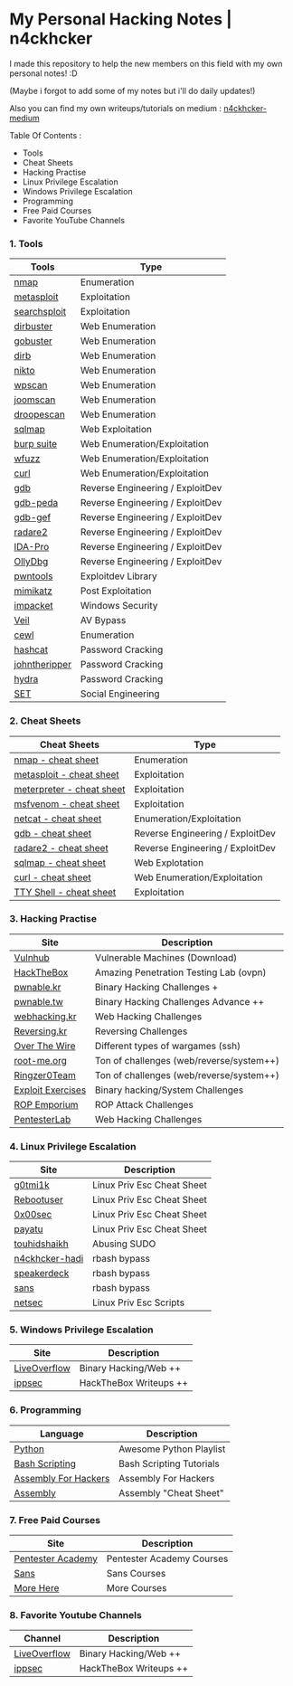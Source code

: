 # My Personal Hacking Notes | n4ckhcker
I made this repository to help the new members on this field with my own personal notes! :D

(Maybe i forgot to add some of my notes but i'll do daily updates!)

Also you can find my own writeups/tutorials on medium : [n4ckhcker-medium](https://medium.com/@n4ckhcker)

Table Of Contents : 
- Tools
- Cheat Sheets
- Hacking Practise
- Linux Privilege Escalation
- Windows Privilege Escalation
- Programming
- Free Paid Courses
- Favorite YouTube Channels

### 1. Tools

Tools | Type
---- | ----
[nmap](https://github.com/ashishb/android-security-awesome) 			| Enumeration
[metasploit](https://github.com/paragonie/awesome-appsec)								| Exploitation
[searchsploit](https://github.com/paragonie/awesome-appsec)								| Exploitation
[dirbuster](https://github.com/djadmin/awesome-bug-bounty) 						| Web Enumeration
[gobuster](https://github.com/apsdehal/awesome-ctf) 										| Web Enumeration
[dirb](https://github.com/joe-shenouda/awesome-cyber-skills) | Web Enumeration
[nikto](https://github.com/devsecops/awesome-devsecops) 						| Web Enumeration
[wpscan](https://github.com/FabioBaroni/awesome-exploit-development) 	| Web Enumeration
[joomscan](https://github.com/secfigo/Awesome-Fuzzing) 								| Web Enumeration
[droopescan](https://github.com/carpedm20/awesome-hacking) 						| Web Enumeration
[sqlmap](https://github.com/vitalysim/Awesome-Hacking-Resources)          | Web Exploitation
[burp suite](https://github.com/paralax/awesome-honeypots) 							| Web Enumeration/Exploitation
[wfuzz](https://github.com/meirwah/awesome-incident-response) 			| Web Enumeration/Exploitation
[curl](https://github.com/meirwah/awesome-incident-response) 			| Web Enumeration/Exploitation
[gdb](https://github.com/hslatman/awesome-industrial-control-system-security)      | Reverse Engineering / ExploitDev
[gdb-peda](https://github.com/onlurking/awesome-infosec) 							| Reverse Engineering / ExploitDev 
[gdb-gef](https://github.com/nebgnahz/awesome-iot-hacks) 							| Reverse Engineering / ExploitDev 
[radare2](https://github.com/rshipp/awesome-malware-analysis) 				| Reverse Engineering / ExploitDev
[IDA-Pro](https://github.com/jivoi/awesome-osint) 									 | Reverse Engineering / ExploitDev 
[OllyDbg](https://github.com/ashishb/osx-and-ios-security-awesome) 	| Reverse Engineering / ExploitDev 
[pwntools](https://github.com/ashishb/osx-and-ios-security-awesome) 	| Exploitdev Library
[mimikatz](https://github.com/caesar0301/awesome-pcaptools) 						| Post Exploitation
[impacket](https://github.com/enaqx/awesome-pentest) 								| Windows Security
[Veil](https://github.com/ziadoz/awesome-php#security) 						| AV Bypass
[cewl](https://github.com/yeyintminthuhtut/Awesome-Red-Teaming) | Enumeration
[hashcat](https://github.com/fdivrp/awesome-reversing) 						| Password Cracking
[johntheripper](https://github.com/PaulSec/awesome-sec-talks) 							| Password Cracking
[hydra](https://github.com/danielmiessler/SecLists) 								| Password Cracking
[SET](https://github.com/sbilly/awesome-security) 								| Social Engineering 

### 2. Cheat Sheets

Cheat Sheets | Type
---- | ----
[nmap - cheat sheet](https://blogs.sans.org/pen-testing/files/2013/10/NmapCheatSheetv1.1.pdf) 			| Enumeration
[metasploit - cheat sheet](https://www.sans.org/security-resources/sec560/misc_tools_sheet_v1.pdf)								| Exploitation
[meterpreter - cheat sheet](https://www.blueliv.com/downloads/Meterpreter_cheat_sheet_v0.1.pdf)								| Exploitation
[msfvenom - cheat sheet](https://netsec.ws/?p=331)								| Exploitation
[netcat - cheat sheet](https://netsec.ws/?p=292)								| Enumeration/Exploitation
[gdb - cheat sheet](http://www.yolinux.com/TUTORIALS/GDB-Commands.html) 						| Reverse Engineering / ExploitDev
[radare2 - cheat sheet](https://github.com/radare/radare2/blob/master/doc/intro.md) 						| Reverse Engineering / ExploitDev
[sqlmap - cheat sheet](https://github.com/aramosf/sqlmap-cheatsheet/blob/master/sqlmap%20cheatsheet%20v1.0-SBD.pdf) 										| Web Explotation
[curl - cheat sheet](https://www.cheatography.com/deleted-18501/cheat-sheets/curl-cheat-sheet/) | Web Enumeration/Exploitation
[TTY Shell - cheat sheet](https://netsec.ws/?p=337) | Exploitation

### 3. Hacking Practise

Site | Description
---- | ----
[Vulnhub](https://www.vulnhub.com/) 			| Vulnerable Machines (Download)
[HackTheBox](http://hackthebox.eu/)								| Amazing Penetration Testing Lab (ovpn)
[pwnable.kr](http://pwnable.kr/)								| Binary Hacking Challenges +
[pwnable.tw](http://pwnable.tw/)								| Binary Hacking Challenges Advance ++
[webhacking.kr](http://webhacking.kr/) | Web Hacking Challenges 
[Reversing.kr](http://reversing.kr/) | Reversing Challenges
[Over The Wire](http://overthewire.org/wargames/)								| Different types of wargames (ssh)
[root-me.org](https://www.root-me.org/) 						| Ton of challenges (web/reverse/system++)
[Ringzer0Team](https://ringzer0team.com/) 						| Ton of challenges (web/reverse/system++)
[Exploit Exercises](https://exploit-exercises.com/) 										| Binary hacking/System Challenges
[ROP Emporium](https://ropemporium.com/) | ROP Attack Challenges
[PentesterLab](https://pentesterlab.com/) | Web Hacking Challenges

### 4. Linux Privilege Escalation

Site | Description
---- | ----
[g0tmi1k](https://blog.g0tmi1k.com/2011/08/basic-linux-privilege-escalation/) 			| Linux Priv Esc Cheat Sheet
[Rebootuser](https://www.rebootuser.com/?p=1623)								| Linux Priv Esc Cheat Sheet
[0x00sec](https://0x00sec.org/t/enumeration-for-linux-privilege-escalation/1959)								| Linux Priv Esc Cheat Sheet
[payatu](https://payatu.com/guide-linux-privilege-escalation/)								| Linux Priv Esc Cheat Sheet
[touhidshaikh](http://touhidshaikh.com/blog/?p=790)								| Abusing SUDO
[n4ckhcker-hadi](https://www.exploit-db.com/docs/english/44592-linux-restricted-shell-bypass-guide.pdf)								| rbash bypass
[speakerdeck](https://speakerdeck.com/knaps/escape-from-shellcatraz-breaking-out-of-restricted-unix-shells)								| rbash bypass
[sans](https://pen-testing.sans.org/blog/2012/06/06/escaping-restricted-linux-shells)								| rbash bypass
[netsec](https://netsec.ws/?p=309)								| Linux Priv Esc Scripts

### 5. Windows Privilege Escalation

Site | Description
---- | ----
[LiveOverflow](https://github.com/ashishb/android-security-awesome) 			| Binary Hacking/Web ++
[ippsec](https://github.com/paragonie/awesome-appsec)								| HackTheBox Writeups ++

### 6. Programming

Language | Description
---- | ----
[Python](https://www.youtube.com/watch?v=YYXdXT2l-Gg&list=PL-osiE80TeTt2d9bfVyTiXJA-UTHn6WwU) 			| Awesome Python Playlist
[Bash Scripting](https://ryanstutorials.net/bash-scripting-tutorial/)								| Bash Scripting Tutorials
[Assembly For Hackers](https://www.youtube.com/watch?v=K0g-twyhmQ4&list=PLue5IPmkmZ-P1pDbF3vSQtuNquX0SZHpB)								| Assembly For Hackers 
[Assembly](https://www.aldeid.com/wiki/Category:Architecture/x86-assembly)								| Assembly "Cheat Sheet"

### 7. Free Paid Courses

Site | Description
---- | ----
[Pentester Academy](https://mega.nz/#F!czhiBKwB!wC2f_IaMEMOWq9cSieTo_A) 			| Pentester Academy Courses
[Sans](https://mega.nz/#F!ZZYRlTYb!YjFuu6oR0LEHRZD03aoUdg)								| Sans Courses
[More Here](https://0x00sec.org/t/knowledge-is-free/6270)								| More Courses

### 8. Favorite Youtube Channels

Channel | Description
---- | ----
[LiveOverflow](https://www.youtube.com/channel/UClcE-kVhqyiHCcjYwcpfj9w) 			| Binary Hacking/Web ++
[ippsec](https://www.youtube.com/channel/UCa6eh7gCkpPo5XXUDfygQQA)								| HackTheBox Writeups ++
